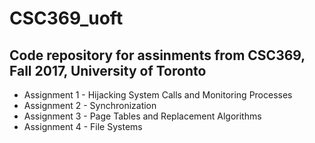 # CSC369_uoft

## Code repository for assinments from CSC369, Fall 2017, University of Toronto

* Assignment 1 - Hijacking System Calls and Monitoring Processes
* Assignment 2 - Synchronization
* Assignment 3 - Page Tables and Replacement Algorithms
* Assignment 4 - File Systems


